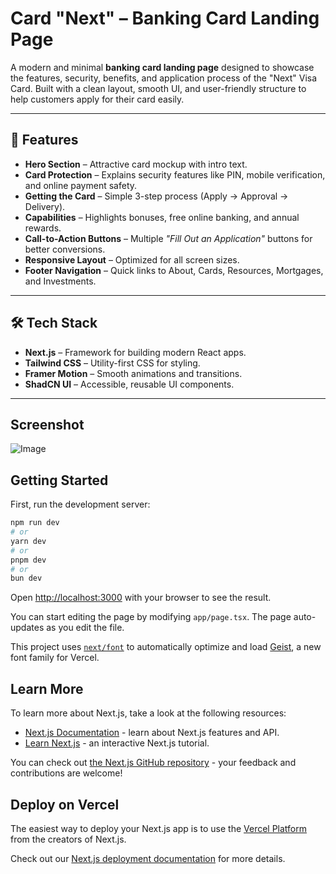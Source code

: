 # Card "Next" – Banking Card Landing Page  

A modern and minimal **banking card landing page** designed to showcase the features, security, benefits, and application process of the "Next" Visa Card. Built with a clean layout, smooth UI, and user-friendly structure to help customers apply for their card easily.  

---

## 🚀 Features  

- **Hero Section** – Attractive card mockup with intro text.  
- **Card Protection** – Explains security features like PIN, mobile verification, and online payment safety.  
- **Getting the Card** – Simple 3-step process (Apply → Approval → Delivery).  
- **Capabilities** – Highlights bonuses, free online banking, and annual rewards.  
- **Call-to-Action Buttons** – Multiple *"Fill Out an Application"* buttons for better conversions.  
- **Responsive Layout** – Optimized for all screen sizes.  
- **Footer Navigation** – Quick links to About, Cards, Resources, Mortgages, and Investments.  

---

## 🛠️ Tech Stack  

- **Next.js** – Framework for building modern React apps.  
- **Tailwind CSS** – Utility-first CSS for styling.  
- **Framer Motion** – Smooth animations and transitions.  
- **ShadCN UI** – Accessible, reusable UI components.  

---

##  Screenshot


![Image](https://github.com/user-attachments/assets/b3f0e9ae-d9b0-40b6-b92c-3e28880c4895)
## Getting Started

First, run the development server:

```bash
npm run dev
# or
yarn dev
# or
pnpm dev
# or
bun dev
```

Open [http://localhost:3000](http://localhost:3000) with your browser to see the result.

You can start editing the page by modifying `app/page.tsx`. The page auto-updates as you edit the file.

This project uses [`next/font`](https://nextjs.org/docs/app/building-your-application/optimizing/fonts) to automatically optimize and load [Geist](https://vercel.com/font), a new font family for Vercel.

## Learn More

To learn more about Next.js, take a look at the following resources:

- [Next.js Documentation](https://nextjs.org/docs) - learn about Next.js features and API.
- [Learn Next.js](https://nextjs.org/learn) - an interactive Next.js tutorial.

You can check out [the Next.js GitHub repository](https://github.com/vercel/next.js) - your feedback and contributions are welcome!

## Deploy on Vercel

The easiest way to deploy your Next.js app is to use the [Vercel Platform](https://vercel.com/new?utm_medium=default-template&filter=next.js&utm_source=create-next-app&utm_campaign=create-next-app-readme) from the creators of Next.js.

Check out our [Next.js deployment documentation](https://nextjs.org/docs/app/building-your-application/deploying) for more details.
